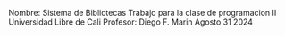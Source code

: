 Nombre: Sistema de Bibliotecas
Trabajo para la clase de programacion II
Universidad Libre de Cali
Profesor: Diego F. Marin
Agosto 31 2024